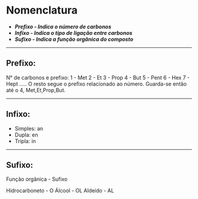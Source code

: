 # Nomenclatura

- ***Prefixo - Indica o número de carbonos***
- ***Infixo - Indica o tipo de ligação entre carbonos***
- ***Sufixo - Indica a função orgânica do composto***

---
## Prefixo:

N° de carbonos e prefixo:
1 - Met
2 - Et
3 - Prop
4 - But
5 - Pent 
6 - Hex
7 - Hept
.....
O resto segue o prefixo relacionado ao número. Guarda-se então até o 4, Met,Et,Prop,But.

---
## Infixo:

- Simples: an
- Dupla: en
- Tripla: in

----
## Sufixo:

Função orgânica - Sufixo

Hidrocarboneto - O
Álcool - OL
Aldeído - AL